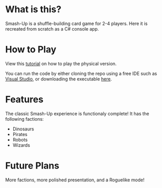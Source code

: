 # What is this?

Smash-Up is a shuffle-building card game for 2-4 players. Here it is recreated from scratch as a C# console app.

# How to Play

View this [tutorial](https://www.youtube.com/watch?v=halE5b4v0bo&pp=0gcJCdgAo7VqN5tD) on how to play the physical version.

You can run the code by either cloning the repo using a free IDE such as [Visual Studio](https://visualstudio.microsoft.com/vs/community/), or downloading the executable [here](https://drive.google.com/drive/folders/1Cf82cXo403shoc8kPDzD0qm9ou-YgwMg?usp=drive_link).

# Features

The classic Smash-Up experience is functionaly complete! It has the following factions:
- Dinosaurs
- Pirates
- Robots
- Wizards

# Future Plans

More factions, more polished presentation, and a Roguelike mode!
